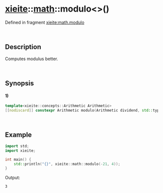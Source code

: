 # [xieite](../../xieite.md)\:\:[math](../../math.md)\:\:modulo\<\>\(\)
Defined in fragment [xieite:math.modulo](../../../src/math/modulo.cpp)

&nbsp;

## Description
Computes modulus better.

&nbsp;

## Synopsis
#### 1)
```cpp
template<xieite::concepts::Arithmetic Arithmetic>
[[nodiscard]] constexpr Arithmetic modulo(Arithmetic dividend, std::type_identity_t<Arithmetic> divisor) noexcept;
```

&nbsp;

## Example
```cpp
import std;
import xieite;

int main() {
    std::println("{}", xieite::math::modulo(-21, 4));
}
```
Output:
```
3
```
